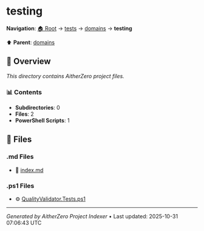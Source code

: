# testing

**Navigation**: [🏠 Root](../../../index.md) → [tests](../../index.md) → [domains](../index.md) → **testing**

⬆️ **Parent**: [domains](../index.md)

## 📖 Overview

*This directory contains AitherZero project files.*

### 📊 Contents

- **Subdirectories**: 0
- **Files**: 2
- **PowerShell Scripts**: 1

## 📄 Files

### .md Files

- 📝 [index.md](./index.md)

### .ps1 Files

- ⚙️ [QualityValidator.Tests.ps1](./QualityValidator.Tests.ps1)

---

*Generated by AitherZero Project Indexer* • Last updated: 2025-10-31 07:06:43 UTC

